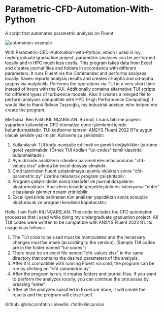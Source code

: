 # Parametric-CFD-Automation-With-Python
A script that automates parametric analysis on Fluent

![automation-example](https://github.com/klncrslnfatih/Parametric-CFD-Automation-With-Python/assets/80931164/7990aae1-55a1-4c0f-abdb-c2a618b1fba3)

With Parametric-CFD-Automation-with-Python, which I used in my undergraduate graduation project, parametric analyses can be performed locally and in HPC much less costly.
This program takes data from Excel and creates journal files and folders in accordance with different parameters. It runs Fluent via the Commander and performs analyses locally. Saves-reports analysis results and creates cl-alpha and cd-alpha graphs via matplotlib. Performs the operations via TUI in a very short time instead of hours with the GUI. Additionally contains alternative TUI scripts for different types of turbulence models. Also it creates a merged file to perform analyses compatible with HPC (High Performance Computing). I would like to thank Rıdvan Taşcıoğlu, my industrial advisor, who helped me create the program.


Merhaba. Ben Fatih KILINÇARSLAN. Bu kod, Lisans bitirme projemi yaparken kullandığım CFD otomatize etme işlemlerini içinde
bulundurmaktadır. TUI kodlarının tamamı ANSYS Fluent 2022 R1'e uygun olacak şekilde yazılmıştır. Kullanımı şu şekildedir:
1. Kullanılacak TUI kodu manipüle edilmeli ve gerekli değişiklikler (sürüme göre) yapılmalıdır. (Örnek TUI kodları "tui-codes"
isimli klasörde bulunmaktadır.)
2. Aynı dizinde analizlerin istenilen parametrelerini bulunduran "cfd-values.xlsx" adında bir excel dosyası olmalıdır.
3. Cmd üzerinden fluent çalıştırılmaya uyumlu olduktan sonra "cfd-parametric.py" üzerine tıklanarak program çalıştırılabilir.
4. Program çalıştırıldıktın sonra klasörler ve journal dosyalarını oluşturmaktadır. Analizlerin lokalde gerçekleştirilmesi
isteniyorsa "enter" e basılarak işlemler devam ettirilebilir.
5. Excel içerisinde belirlenen tüm analizler yapıldıktan sonra sonuçları oluşturacak ve program kendisini kapatacaktır.

Hello. I am Fatih KILINÇARSLAN. This code includes the CFD automation processes that I used while doing my undergraduate graduation
project. All TUI codes were written to be compatible with ANSYS Fluent 2022 R1. Its usage is as follows:
1. The TUI code to be used must be manipulated and the necessary changes must be made (according to the version). (Sample TUI codes
are in the folder named "tui-codes")
2. There must be an excel file named "cfd-values.xlsx" in the same directory that contains the desired parameters of the analysis.
3. After it is compatible with running Fluent via cmd, the program can be run by clicking on "cfd-parametric.py".
4. After the program is run, it creates folders and journal files. If you want to perform the analyzes locally, you can continue the
processes by pressing "enter".
5. After all the analyzes specified in Excel are done, it will create the results and the program will close itself.

Github: @klncrslnfatih
LinkedIn: /fatihkilincarslan
